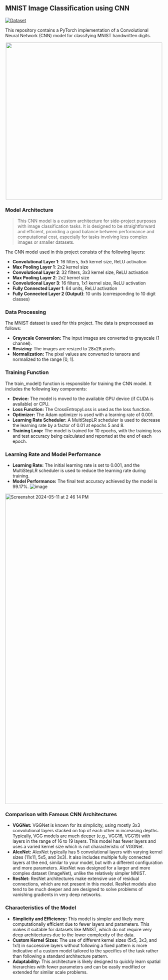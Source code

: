 ## MNIST Image Classification using CNN
[![Dataset](https://img.shields.io/badge/Dataset-MNIST-blue)](https://paperswithcode.com/dataset/mnist)

This repository contains a PyTorch implementation of a Convolutional Neural Network (CNN) model for classifying MNIST handwritten digits.
<p align="center">
  <img src="https://github.com/Copng-py/bookish-barnacle/assets/146678457/c0fafdb2-53d4-442a-b65d-9eaaab76a7fb" width="500" height="500">
</p>

### Model Architecture
> This CNN model is a custom architecture for side-project purposes with image classification tasks. It is designed to be straightforward and efficient, providing a good balance between performance and computational cost, especially for tasks involving less complex images or smaller datasets.

The CNN model used in this project consists of the following layers:
- **Convolutional Layer 1**: 16 filters, 5x5 kernel size, ReLU activation
- **Max Pooling Layer 1**: 2x2 kernel size
- **Convolutional Layer 2**: 32 filters, 3x3 kernel size, ReLU activation
- **Max Pooling Layer 2**: 2x2 kernel size
- **Convolutional Layer 3**: 16 filters, 1x1 kernel size, ReLU activation
- **Fully Connected Layer 1**: 64 units, ReLU activation
- **Fully Connected Layer 2 (Output)**: 10 units (corresponding to 10 digit classes)



### Data Processing
The MNIST dataset is used for this project. The data is preprocessed as follows:

- **Grayscale Conversion:** The input images are converted to grayscale (1 channel).
- **Resizing:** The images are resized to 28x28 pixels.
- **Normalization:** The pixel values are converted to tensors and normalized to the range [0, 1].

### Training Function
The train_model() function is responsible for training the CNN model. It includes the following key components:

- **Device:** The model is moved to the available GPU device (if CUDA is available) or CPU.
- **Loss Function:** The CrossEntropyLoss is used as the loss function.
- **Optimizer:** The Adam optimizer is used with a learning rate of 0.001.
- **Learning Rate Scheduler:** A MultiStepLR scheduler is used to decrease the learning rate by a factor of 0.01 at epochs 5 and 8.
- **Training Loop:** The model is trained for 10 epochs, with the training loss and test accuracy being calculated and reported at the end of each epoch.

### Learning Rate and Model Performance
- **Learning Rate:** The initial learning rate is set to 0.001, and the MultiStepLR scheduler is used to reduce the learning rate during training.
- **Model Performance:** The final test accuracy achieved by the model is 99.17%.
![image](https://github.com/Copng-py/bookish-barnacle/assets/146678457/4aa51d11-d398-40c3-bc15-5a8d1be0bae9)
<img width="988" alt="Screenshot 2024-05-11 at 2 46 14 PM" src="https://github.com/Copng-py/bookish-barnacle/assets/146678457/4b6e3265-afd5-44a5-bbd5-115eb20477a4">

### Comparison with Famous CNN Architectures
+ **VGGNet:**
VGGNet is known for its simplicity, using mostly 3x3 convolutional layers stacked on top of each other in increasing depths.
Typically, VGG models are much deeper (e.g., VGG16, VGG19) with layers in the range of 16 to 19 layers.
This model has fewer layers and uses a varied kernel size which is not characteristic of VGGNet.
+ **AlexNet:**
AlexNet typically has 5 convolutional layers with varying kernel sizes (11x11, 5x5, and 3x3).
It also includes multiple fully connected layers at the end, similar to your model, but with a different configuration and more parameters.
AlexNet was designed for a larger and more complex dataset (ImageNet), unlike the relatively simpler MNIST.
+ **ResNet:**
ResNet architectures make extensive use of residual connections, which are not present in this model.
ResNet models also tend to be much deeper and are designed to solve problems of vanishing gradients in very deep networks.

### Characteristics of the Model
+ **Simplicity and Efficiency:** This model is simpler and likely more computationally efficient due to fewer layers and parameters. This makes it suitable for datasets like MNIST, which do not require very deep architectures due to the lower complexity of the data.
+ **Custom Kernel Sizes:** The use of different kernel sizes (5x5, 3x3, and 1x1) in successive layers without following a fixed pattern is more indicative of a custom model tailored to the specifics of the task rather than following a standard architecture pattern.
+ **Adaptability:** This architecture is likely designed to quickly learn spatial hierarchies with fewer parameters and can be easily modified or extended for similar scale problems.
